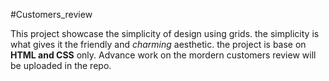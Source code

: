 #Customers_review

This project showcase the simplicity of design using  grids. the simplicity is what gives it the friendly and *charming* aesthetic. the project is base on __HTML and CSS__ only. Advance  work on the mordern customers review will be uploaded in the repo.
